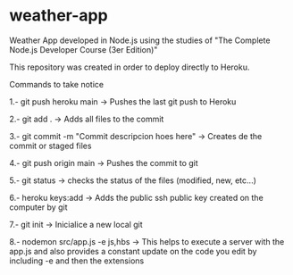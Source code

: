 # weather-app
Weather App developed in Node.js using the studies of "The Complete Node.js Developer Course (3er Edition)"

This repository was created in order to deploy directly to Heroku.

Commands to take notice

1.- git push heroku main -> Pushes the last git push to Heroku

2.- git add . -> Adds all files to the commit

3.- git commit -m "Commit descripcion hoes here" -> Creates de the commit or staged files

4.- git push origin main -> Pushes the commit to git

5.- git status -> checks the status of the files (modified, new, etc...)

6.- heroku keys:add -> Adds the public ssh public key created on the computer by git

7.- git init -> Inicialice a new local git

8.- nodemon src/app.js -e js,hbs -> This helps to execute a server with the app.js and also provides a constant update on the code you edit by including -e and then the extensions
